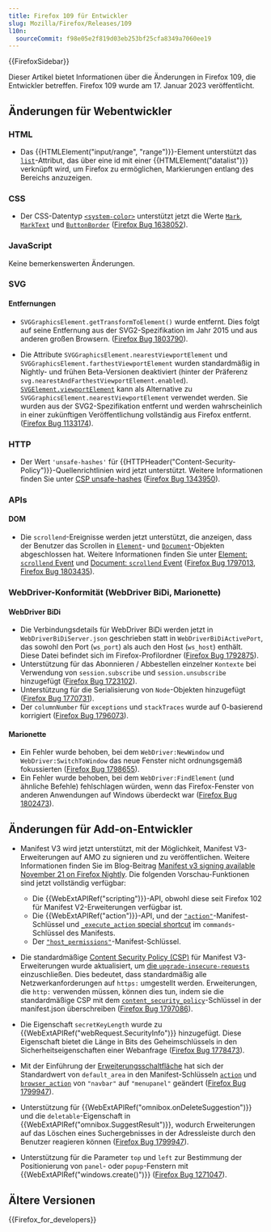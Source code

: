 ```yaml
---
title: Firefox 109 für Entwickler
slug: Mozilla/Firefox/Releases/109
l10n:
  sourceCommit: f98e05e2f819d03eb253bf25cfa8349a7060ee19
---
```


{{FirefoxSidebar}}

Dieser Artikel bietet Informationen über die Änderungen in Firefox 109, die Entwickler betreffen. Firefox 109 wurde am 17. Januar 2023 veröffentlicht.

## Änderungen für Webentwickler

### HTML

- Das {{HTMLElement("input/range", "range")}}-Element unterstützt das [`list`](/de/docs/Web/HTML/Element/input/range#list)-Attribut, das über eine id mit einer {{HTMLElement("datalist")}} verknüpft wird, um Firefox zu ermöglichen, Markierungen entlang des Bereichs anzuzeigen.

### CSS

- Der CSS-Datentyp [`<system-color>`](/de/docs/Web/CSS/system-color) unterstützt jetzt die Werte [`Mark`](/de/docs/Web/CSS/system-color#mark), [`MarkText`](/de/docs/Web/CSS/system-color#marktext) und [`ButtonBorder`](/de/docs/Web/CSS/system-color#buttonborder) ([Firefox Bug 1638052](https://bugzil.la/1638052)).

### JavaScript

Keine bemerkenswerten Änderungen.

### SVG

#### Entfernungen

- `SVGGraphicsElement.getTransformToElement()` wurde entfernt. Dies folgt auf seine Entfernung aus der SVG2-Spezifikation im Jahr 2015 und aus anderen großen Browsern. ([Firefox Bug 1803790](https://bugzil.la/1803790)).

- Die Attribute `SVGGraphicsElement.nearestViewportElement` und `SVGGraphicsElement.farthestViewportElement` wurden standardmäßig in Nightly- und frühen Beta-Versionen deaktiviert (hinter der Präferenz `svg.nearestAndFarthestViewportElement.enabled`). [`SVGElement.viewportElement`](/de/docs/Web/API/SVGElement#svgelement.viewportelement) kann als Alternative zu `SVGGraphicsElement.nearestViewportElement` verwendet werden. Sie wurden aus der SVG2-Spezifikation entfernt und werden wahrscheinlich in einer zukünftigen Veröffentlichung vollständig aus Firefox entfernt. ([Firefox Bug 1133174](https://bugzil.la/1133174)).

### HTTP

- Der Wert `'unsafe-hashes'` für {{HTTPHeader("Content-Security-Policy")}}-Quellenrichtlinien wird jetzt unterstützt. Weitere Informationen finden Sie unter [CSP unsafe-hashes](/de/docs/Web/HTTP/Headers/Content-Security-Policy/script-src#unsafe_hashes) ([Firefox Bug 1343950](https://bugzil.la/1343950)).

### APIs

#### DOM

- Die `scrollend`-Ereignisse werden jetzt unterstützt, die anzeigen, dass der Benutzer das Scrollen in [`Element`](/de/docs/Web/API/Element)- und [`Document`](/de/docs/Web/API/Document)-Objekten abgeschlossen hat. Weitere Informationen finden Sie unter [Element: `scrollend` Event](/de/docs/Web/API/Element/scrollend_event) und [Document: `scrollend` Event](/de/docs/Web/API/Document/scrollend_event) ([Firefox Bug 1797013](https://bugzil.la/1797013), [Firefox Bug 1803435](https://bugzil.la/1803435)).

### WebDriver-Konformität (WebDriver BiDi, Marionette)

#### WebDriver BiDi

- Die Verbindungsdetails für WebDriver BiDi werden jetzt in `WebDriverBiDiServer.json` geschrieben statt in `WebDriverBiDiActivePort`, das sowohl den Port (`ws_port`) als auch den Host (`ws_host`) enthält. Diese Datei befindet sich im Firefox-Profilordner ([Firefox Bug 1792875](https://bugzil.la/1792875)).
- Unterstützung für das Abonnieren / Abbestellen einzelner `Kontexte` bei Verwendung von `session.subscribe` und `session.unsubscribe` hinzugefügt ([Firefox Bug 1723102](https://bugzil.la/1723102)).
- Unterstützung für die Serialisierung von `Node`-Objekten hinzugefügt ([Firefox Bug 1770731](https://bugzil.la/1770731)).
- Der `columnNumber` für `exceptions` und `stackTraces` wurde auf 0-basierend korrigiert ([Firefox Bug 1796073](https://bugzil.la/1796073)).

#### Marionette

- Ein Fehler wurde behoben, bei dem `WebDriver:NewWindow` und `WebDriver:SwitchToWindow` das neue Fenster nicht ordnungsgemäß fokussierten ([Firefox Bug 1798655](https://bugzil.la/1798655)).
- Ein Fehler wurde behoben, bei dem `WebDriver:FindElement` (und ähnliche Befehle) fehlschlagen würden, wenn das Firefox-Fenster von anderen Anwendungen auf Windows überdeckt war ([Firefox Bug 1802473](https://bugzil.la/1802473)).

## Änderungen für Add-on-Entwickler

- Manifest V3 wird jetzt unterstützt, mit der Möglichkeit, Manifest V3-Erweiterungen auf AMO zu signieren und zu veröffentlichen. Weitere Informationen finden Sie im Blog-Beitrag [Manifest v3 signing available November 21 on Firefox Nightly](https://blog.mozilla.org/addons/2022/11/17/manifest-v3-signing-available-november-21-on-firefox-nightly/). Die folgenden Vorschau-Funktionen sind jetzt vollständig verfügbar:

  - Die {{WebExtAPIRef("scripting")}}-API, obwohl diese seit Firefox 102 für Manifest V2-Erweiterungen verfügbar ist.
  - Die {{WebExtAPIRef("action")}}-API, und der [`"action"`](/de/docs/Mozilla/Add-ons/WebExtensions/manifest.json/action)-Manifest-Schlüssel und [`_execute_action` special shortcut](/de/docs/Mozilla/Add-ons/WebExtensions/manifest.json/commands#special_shortcuts) im `commands`-Schlüssel des Manifests.
  - Der [`"host_permissions"`](/de/docs/Mozilla/Add-ons/WebExtensions/manifest.json/host_permissions)-Manifest-Schlüssel.

- Die standardmäßige [Content Security Policy (CSP)](/de/docs/Mozilla/Add-ons/WebExtensions/Content_Security_Policy) für Manifest V3-Erweiterungen wurde aktualisiert, um [die `upgrade-insecure-requests`](/de/docs/Mozilla/Add-ons/WebExtensions/Content_Security_Policy#upgrade_insecure_network_requests_in_manifest_v3) einzuschließen. Dies bedeutet, dass standardmäßig alle Netzwerkanforderungen auf `https:` umgestellt werden. Erweiterungen, die `http:` verwenden müssen, können dies tun, indem sie die standardmäßige CSP mit dem [`content_security_policy`](/de/docs/Mozilla/Add-ons/WebExtensions/manifest.json/content_security_policy)-Schlüssel in der manifest.json überschreiben ([Firefox Bug 1797086](https://bugzil.la/1797086)).
- Die Eigenschaft `secretKeyLength` wurde zu {{WebExtAPIRef("webRequest.SecurityInfo")}} hinzugefügt. Diese Eigenschaft bietet die Länge in Bits des Geheimschlüssels in den Sicherheitseigenschaften einer Webanfrage ([Firefox Bug 1778473](https://bugzil.la/1778473)).
- Mit der Einführung der [Erweiterungsschaltfläche](https://support.mozilla.org/en-US/kb/extensions-button) hat sich der Standardwert von `default_area` in den Manifest-Schlüsseln [`action`](/de/docs/Mozilla/Add-ons/WebExtensions/manifest.json/action) und [`browser_action`](/de/docs/Mozilla/Add-ons/WebExtensions/manifest.json/browser_action) von `"navbar"` auf `"menupanel"` geändert ([Firefox Bug 1799947](https://bugzil.la/1799947)).
- Unterstützung für {{WebExtAPIRef("omnibox.onDeleteSuggestion")}} und die `deletable`-Eigenschaft in {{WebExtAPIRef("omnibox.SuggestResult")}}, wodurch Erweiterungen auf das Löschen eines Suchergebnisses in der Adressleiste durch den Benutzer reagieren können ([Firefox Bug 1799947](https://bugzil.la/1799947)).
- Unterstützung für die Parameter <code>top</code> und <code>left</code> zur Bestimmung der Positionierung von `panel`- oder `popup`-Fenstern mit {{WebExtAPIRef("windows.create()")}} ([Firefox Bug 1271047](https://bugzil.la/1271047)).

## Ältere Versionen

{{Firefox_for_developers}}
